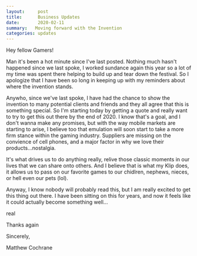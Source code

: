 ```yaml
---
layout:     post
title:      Business Updates
date:       2020-02-11
summary:   Moving forward with the Invention
categories: updates
---
```


Hey fellow Gamers!

Man it's been a hot minute since I've last posted. Nothing much hasn't happened since we last spoke, I worked sundance again this year so a lot of my time was spent there helping to build up and tear down
the festival. So I apologize that I have been so long in keeping up with my reminders about where the invention stands. 

Anywho, since we've last spoke, I have had the chance to show the invention to many potential clients and friends and they all agree that this is something special. So I'm starting today by getting a quote and
really want to try to get this out there by the end of 2020. I know that's a goal, and I don't wanna make any promises, but with the way mobile markets are starting to arise, I believe too that emulation
will soon start to take a more firm stance within the gaming industry. Suppliers are missing on the convience of cell phones, and a major factor in why we love their products...nostalgia. 

It's what drives us to do anything really, relive those classic moments in our lives that we can share onto others. And I believe that is what my Klip does, it allows us to pass on our favorite games
to our chidlren, nephews, nieces, or hell even our pets (lol). 

Anyway, I know nobody will probably read this, but I am really excited to get this thing out there. I have been sitting on this for years, and now it feels like it could actually become something well...

real


Thanks again

Sincerely,

Matthew Cochrane

